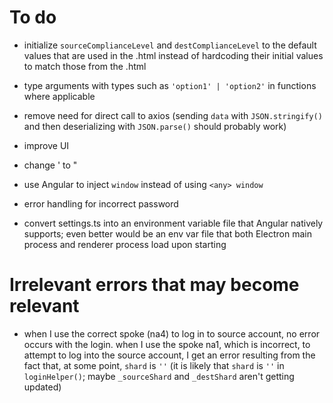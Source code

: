 # To do

- initialize `sourceComplianceLevel` and `destComplianceLevel` to the default values that are used in the .html instead of hardcoding their initial values to match those from the .html

- type arguments with types such as `'option1' | 'option2'` in functions where applicable

- remove need for direct call to axios (sending `data` with `JSON.stringify()` and then deserializing with `JSON.parse()` should probably work)

- improve UI

- change ' to "

- use Angular to inject `window` instead of using `<any> window`

- error handling for incorrect password

- convert settings.ts into an environment variable file that Angular natively supports; even better would be an env var file that both Electron main process and renderer process load upon starting


# Irrelevant errors that may become relevant

- when I use the correct spoke (na4) to log in to source account, no error occurs with the login. when I use the spoke na1, which is incorrect, to attempt to log into the source account, I get an error resulting from the fact that, at some point, `shard` is `''` (it is likely that `shard` is `''` in `loginHelper()`; maybe `_sourceShard` and `_destShard` aren't getting updated)
